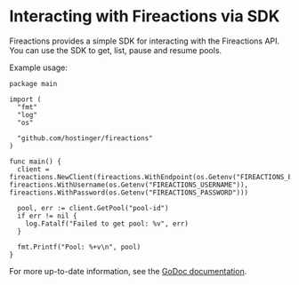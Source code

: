 # Interacting with Fireactions via SDK

Fireactions provides a simple SDK for interacting with the Fireactions API. You can use the SDK to get, list, pause and resume pools.

Example usage:

```golang
package main

import (
  "fmt"
  "log"
  "os"

  "github.com/hostinger/fireactions"
)

func main() {
  client = fireactions.NewClient(fireactions.WithEndpoint(os.Getenv("FIREACTIONS_ENDPOINT")), fireactions.WithUsername(os.Getenv("FIREACTIONS_USERNAME")), fireactions.WithPassword(os.Getenv("FIREACTIONS_PASSWORD")))

  pool, err := client.GetPool("pool-id")
  if err != nil {
    log.Fatalf("Failed to get pool: %v", err)
  }

  fmt.Printf("Pool: %+v\n", pool)
}
```

For more up-to-date information, see the [GoDoc documentation](https://pkg.go.dev/github.com/hostinger/fireactions).
